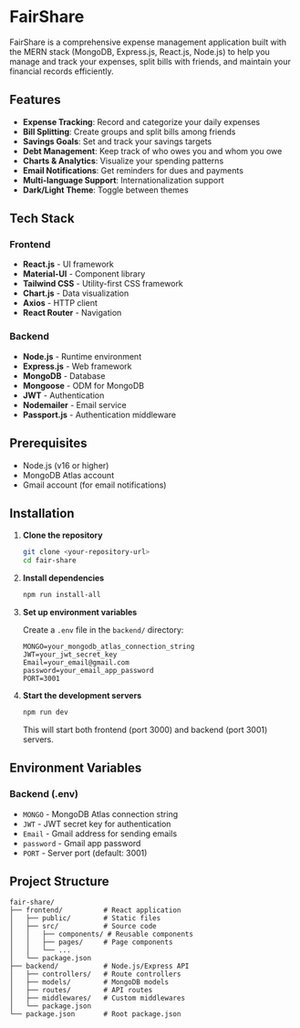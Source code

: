 # FairShare

FairShare is a comprehensive expense management application built with the MERN stack (MongoDB, Express.js, React.js, Node.js) to help you manage and track your expenses, split bills with friends, and maintain your financial records efficiently.

## Features

- **Expense Tracking**: Record and categorize your daily expenses
- **Bill Splitting**: Create groups and split bills among friends
- **Savings Goals**: Set and track your savings targets
- **Debt Management**: Keep track of who owes you and whom you owe
- **Charts & Analytics**: Visualize your spending patterns
- **Email Notifications**: Get reminders for dues and payments
- **Multi-language Support**: Internationalization support
- **Dark/Light Theme**: Toggle between themes

## Tech Stack

### Frontend
- **React.js** - UI framework
- **Material-UI** - Component library
- **Tailwind CSS** - Utility-first CSS framework
- **Chart.js** - Data visualization
- **Axios** - HTTP client
- **React Router** - Navigation

### Backend
- **Node.js** - Runtime environment
- **Express.js** - Web framework
- **MongoDB** - Database
- **Mongoose** - ODM for MongoDB
- **JWT** - Authentication
- **Nodemailer** - Email service
- **Passport.js** - Authentication middleware

## Prerequisites

- Node.js (v16 or higher)
- MongoDB Atlas account
- Gmail account (for email notifications)

## Installation

1. **Clone the repository**
   ```bash
   git clone <your-repository-url>
   cd fair-share
   ```

2. **Install dependencies**
   ```bash
   npm run install-all
   ```

3. **Set up environment variables**

   Create a `.env` file in the `backend/` directory:
   ```env
   MONGO=your_mongodb_atlas_connection_string
   JWT=your_jwt_secret_key
   Email=your_email@gmail.com
   password=your_email_app_password
   PORT=3001
   ```

4. **Start the development servers**
   ```bash
   npm run dev
   ```

   This will start both frontend (port 3000) and backend (port 3001) servers.

## Environment Variables

### Backend (.env)
- `MONGO` - MongoDB Atlas connection string
- `JWT` - JWT secret key for authentication
- `Email` - Gmail address for sending emails
- `password` - Gmail app password
- `PORT` - Server port (default: 3001)

## Project Structure

```
fair-share/
├── frontend/          # React application
│   ├── public/        # Static files
│   ├── src/           # Source code
│   │   ├── components/ # Reusable components
│   │   ├── pages/     # Page components
│   │   └── ...
│   └── package.json
├── backend/           # Node.js/Express API
│   ├── controllers/   # Route controllers
│   ├── models/        # MongoDB models
│   ├── routes/        # API routes
│   ├── middlewares/   # Custom middlewares
│   └── package.json
└── package.json       # Root package.json
```
